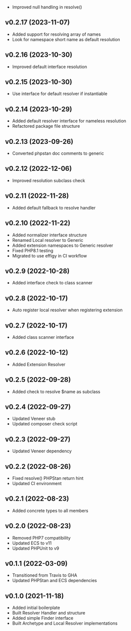 * Improved null handling in resolve()

## v0.2.17 (2023-11-07)
* Added support for resolving array of names
* Look for namespace short name as default resolution

## v0.2.16 (2023-10-30)
* Improved default interface resolution

## v0.2.15 (2023-10-30)
* Use interface for default resolver if instantiable

## v0.2.14 (2023-10-29)
* Added default resolver interface for nameless resolution
* Refactored package file structure

## v0.2.13 (2023-09-26)
* Converted phpstan doc comments to generic

## v0.2.12 (2022-12-06)
* Improved resolution subclass check

## v0.2.11 (2022-11-28)
* Added default fallback to resolve handler

## v0.2.10 (2022-11-22)
* Added normalizer interface structure
* Renamed Local resolver to Generic
* Added extension namespaces to Generic resolver
* Fixed PHP8.1 testing
* Migrated to use effigy in CI workflow

## v0.2.9 (2022-10-28)
* Added interface check to class scanner

## v0.2.8 (2022-10-17)
* Auto register local resolver when registering extension

## v0.2.7 (2022-10-17)
* Added class scanner interface

## v0.2.6 (2022-10-12)
* Added Extension Resolver

## v0.2.5 (2022-09-28)
* Added check to resolve $name as subclass

## v0.2.4 (2022-09-27)
* Updated Veneer stub
* Updated composer check script

## v0.2.3 (2022-09-27)
* Updated Veneer dependency

## v0.2.2 (2022-08-26)
* Fixed resolve() PHPStan return hint
* Updated CI environment

## v0.2.1 (2022-08-23)
* Added concrete types to all members

## v0.2.0 (2022-08-23)
* Removed PHP7 compatibility
* Updated ECS to v11
* Updated PHPUnit to v9

## v0.1.1 (2022-03-09)
* Transitioned from Travis to GHA
* Updated PHPStan and ECS dependencies

## v0.1.0 (2021-11-18)
* Added initial boilerplate
* Built Resolver Handler and structure
* Added simple Finder interface
* Built Archetype and Local Resolver implementations
